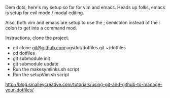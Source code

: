Dem dots, here's my setup so far for vim and emacs.  Heads up folks, emacs is setup for evil mode / modal editing. 

Also, both vim and emacs are setup to use the ; semicolon instead of the : colon to get into a command mod. 

Instructions, clone the project.


- git clone git@github.com:agsdot/dotfiles.git ~/dotfiles  
- cd dotfiles  
- git submodule init  
- git submodule update  
- Run the makesymlinks.sh script  
- Run the setupVim.sh script  

http://blog.smalleycreative.com/tutorials/using-git-and-github-to-manage-your-dotfiles/
